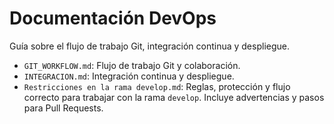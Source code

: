 # Documentación DevOps

Guía sobre el flujo de trabajo Git, integración continua y despliegue.


- `GIT_WORKFLOW.md`: Flujo de trabajo Git y colaboración.
- `INTEGRACION.md`: Integración continua y despliegue.
- `Restricciones en la rama develop.md`: Reglas, protección y flujo correcto para trabajar con la rama `develop`. Incluye advertencias y pasos para Pull Requests.
